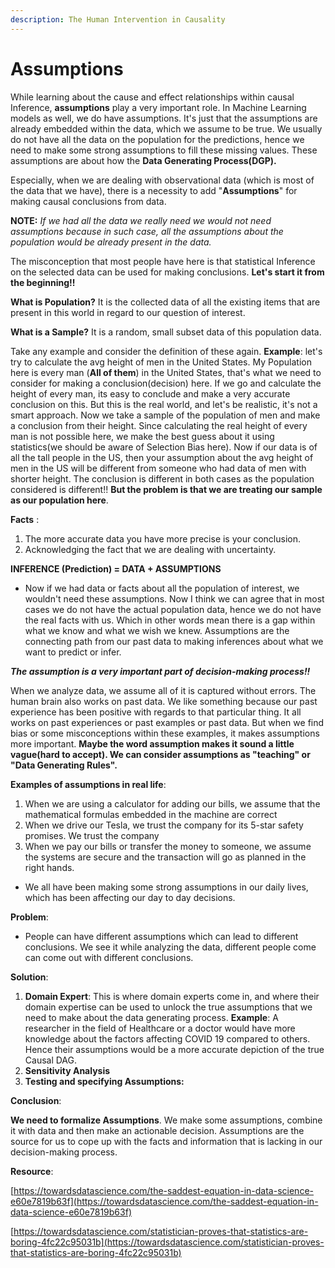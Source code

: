 ```yaml
---
description: The Human Intervention in Causality
---
```


# Assumptions

While learning about the cause and effect relationships within causal Inference, **assumptions** play a very important role. In Machine Learning models as well, we do have assumptions. It's just that the assumptions are already embedded within the data, which we assume to be true. We usually do not have all the data on the population for the predictions, hence we need to make some strong assumptions to fill these missing values. These assumptions are about how the **Data Generating Process\(DGP\).** 

Especially, when we are dealing with observational data \(which is most of the data that we have\), there is a necessity to add "**Assumptions**" for making causal conclusions from data.

**NOTE:** _If we had all the data we really need we would not need assumptions because in such case, all the assumptions about the population would be already present in the data._

The misconception that most people have here is that statistical Inference on the selected data can be used for making conclusions. **Let's start it from the beginning!!**

**What is Population?** It is the collected data of all the existing items that are present in this world in regard to our question of interest.

**What is a Sample?** It is a random, small subset data of this population data. 

Take any example and consider the definition of these again. **Example**: let's try to calculate the avg height of men in the United States. My Population here is every man \(**All of them**\) in the United States, that's what we need to consider for making a conclusion\(decision\) here. If we go and calculate the height of every man, its easy to conclude and make a very accurate conclusion on this. But this is the real world, and let's be realistic, it's not a smart approach. Now we take a sample of the population of men and make a conclusion from their height. Since calculating the real height of every man is not possible here, we make the best guess about it using statistics\(we should be aware of Selection Bias here\). Now if our data is of all the tall people in the US, then your assumption about the avg height of men in the US will be different from someone who had data of men with shorter height. The conclusion is different in both cases as the population considered is different!! **But the problem is that we are treating our sample as our population here**.  

**Facts** : 

1. The more accurate data you have more precise is your conclusion. 
2. Acknowledging the fact that we are dealing with uncertainty. 

**INFERENCE \(Prediction\) = DATA + ASSUMPTIONS**

* Now if we had data or facts about all the population of interest, we wouldn't need these assumptions. Now I think we can agree that in most cases we do not have the actual population data, hence we do not have the real facts with us. Which in other words mean there is a gap within what we know and what we wish we knew. Assumptions are the connecting path from our past data to making inferences about what we want to predict or infer.

_**The assumption is a very important part of decision-making process!!**_ 

When we analyze data, we assume all of it is captured without errors. The human brain also works on past data. We like something because our past experience has been positive with regards to that particular thing. It all works on past experiences or past examples or past data. But when we find bias or some misconceptions within these examples, it makes assumptions more important. **Maybe the word assumption makes it sound a little vague\(hard to accept\). We can consider assumptions as "teaching" or "Data Generating Rules".** 

**Examples of assumptions in real life**: 

1. When we are using a calculator for adding our bills, we assume that the mathematical formulas embedded in the machine are correct
2. When we drive our Tesla, we trust the company for its 5-star safety promises. We trust the company
3. When we pay our bills or transfer the money to someone, we assume the systems are secure and the transaction will go as planned in the right hands.

* We all have been making some strong assumptions in our daily lives, which has been affecting our day to day decisions.

**Problem**: 

* People can have different assumptions which can lead to different conclusions. We see it while analyzing the data, different people come can come out with different conclusions.

**Solution**:

1. **Domain Expert**: This is where domain experts come in, and where their domain expertise can be used to unlock the true assumptions that we need to make about the data generating process. **Example**: A researcher in the field of Healthcare or a doctor would have more knowledge about the factors affecting COVID 19 compared to others. Hence their assumptions would be a more accurate depiction of the true Causal DAG.
2. **Sensitivity Analysis**
3. **Testing and specifying Assumptions:** 

**Conclusion**:

**We need to formalize Assumptions**. We make some assumptions, combine it with data and then make an actionable decision. Assumptions are the source for us to cope up with the facts and information that is lacking in our decision-making process.



**Resource**:

 [https://towardsdatascience.com/the-saddest-equation-in-data-science-e60e7819b63f](https://towardsdatascience.com/the-saddest-equation-in-data-science-e60e7819b63f)

[https://towardsdatascience.com/statistician-proves-that-statistics-are-boring-4fc22c95031b](https://towardsdatascience.com/statistician-proves-that-statistics-are-boring-4fc22c95031b)

